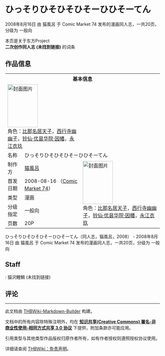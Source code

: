 # ひっそりひそひそひそーひひそーてん

<!-- source html: G:\repos\THBWiki-Markdown-Builder\THBWikiMarkdown\Temp\main\d\d0\ns0%3A%E3%81%B2%E3%81%A3%E3%81%9D%E3%82%8A%E3%81%B2%E3%81%9D%E3%81%B2%E3%81%9D%E3%81%B2%E3%81%9D%E3%83%BC%E3%81%B2%E3%81%B2%E3%81%9D%E3%83%BC%E3%81%A6%E3%82%93.html -->

2008年8月16日 由 猫風呂 于 Comic Market 74 发布的漫画同人志，一共20页，分级为 一般向

本页是关于东方Project  
 **二次创作同人志 (未找到链接)** 的词条

## 作品信息

<table><tbody><tr><th colspan="3">基本信息</th></tr><tr><td class="cover-artwork-mobile" colspan="2"><a href="./文件-ひっそりひそひそひそーひひそーてん封面.jpg.md" class="image" title="封面图片"><img alt="封面图片" src="https://upload.thwiki.cc/thumb/a/ae/%E3%81%B2%E3%81%A3%E3%81%9D%E3%82%8A%E3%81%B2%E3%81%9D%E3%81%B2%E3%81%9D%E3%81%B2%E3%81%9D%E3%83%BC%E3%81%B2%E3%81%B2%E3%81%9D%E3%83%BC%E3%81%A6%E3%82%93%E5%B0%81%E9%9D%A2.jpg/98px-%E3%81%B2%E3%81%A3%E3%81%9D%E3%82%8A%E3%81%B2%E3%81%9D%E3%81%B2%E3%81%9D%E3%81%B2%E3%81%9D%E3%83%BC%E3%81%B2%E3%81%B2%E3%81%9D%E3%83%BC%E3%81%A6%E3%82%93%E5%B0%81%E9%9D%A2.jpg" decoding="async" loading="lazy" width="98" height="140" srcset="https://upload.thwiki.cc/thumb/a/ae/%E3%81%B2%E3%81%A3%E3%81%9D%E3%82%8A%E3%81%B2%E3%81%9D%E3%81%B2%E3%81%9D%E3%81%B2%E3%81%9D%E3%83%BC%E3%81%B2%E3%81%B2%E3%81%9D%E3%83%BC%E3%81%A6%E3%82%93%E5%B0%81%E9%9D%A2.jpg/146px-%E3%81%B2%E3%81%A3%E3%81%9D%E3%82%8A%E3%81%B2%E3%81%9D%E3%81%B2%E3%81%9D%E3%81%B2%E3%81%9D%E3%83%BC%E3%81%B2%E3%81%B2%E3%81%9D%E3%83%BC%E3%81%A6%E3%82%93%E5%B0%81%E9%9D%A2.jpg 1.5x, https://upload.thwiki.cc/thumb/a/ae/%E3%81%B2%E3%81%A3%E3%81%9D%E3%82%8A%E3%81%B2%E3%81%9D%E3%81%B2%E3%81%9D%E3%81%B2%E3%81%9D%E3%83%BC%E3%81%B2%E3%81%B2%E3%81%9D%E3%83%BC%E3%81%A6%E3%82%93%E5%B0%81%E9%9D%A2.jpg/195px-%E3%81%B2%E3%81%A3%E3%81%9D%E3%82%8A%E3%81%B2%E3%81%9D%E3%81%B2%E3%81%9D%E3%81%B2%E3%81%9D%E3%83%BC%E3%81%B2%E3%81%B2%E3%81%9D%E3%83%BC%E3%81%A6%E3%82%93%E5%B0%81%E9%9D%A2.jpg 2x" data-file-width="268" data-file-height="384"></a><div class="cover-char">角色：<a href="./比那名居天子.md" title="比那名居天子">比那名居天子</a>，<a href="./西行寺幽幽子.md" title="西行寺幽幽子">西行寺幽幽子</a>，<a href="./铃仙·优昙华院·因幡.md" title="铃仙·优昙华院·因幡">铃仙·优昙华院·因幡</a>，<a href="./永江衣玖.md" title="永江衣玖">永江衣玖</a></div></td>
</tr><tr><td class="label">名称</td><td colspan="2"> ひっそりひそひそひそーひひそーてん </td></tr><tr><td class="label">制作方</td><td><a href="./猫風呂.md" title="猫風呂">猫風呂</a></td><td class="cover-artwork" rowspan="5" style="min-width:140px;"><a href="./文件-ひっそりひそひそひそーひひそーてん封面.jpg.md" class="image" title="封面图片"><img alt="封面图片" src="https://upload.thwiki.cc/thumb/a/ae/%E3%81%B2%E3%81%A3%E3%81%9D%E3%82%8A%E3%81%B2%E3%81%9D%E3%81%B2%E3%81%9D%E3%81%B2%E3%81%9D%E3%83%BC%E3%81%B2%E3%81%B2%E3%81%9D%E3%83%BC%E3%81%A6%E3%82%93%E5%B0%81%E9%9D%A2.jpg/98px-%E3%81%B2%E3%81%A3%E3%81%9D%E3%82%8A%E3%81%B2%E3%81%9D%E3%81%B2%E3%81%9D%E3%81%B2%E3%81%9D%E3%83%BC%E3%81%B2%E3%81%B2%E3%81%9D%E3%83%BC%E3%81%A6%E3%82%93%E5%B0%81%E9%9D%A2.jpg" decoding="async" loading="lazy" width="98" height="140" srcset="https://upload.thwiki.cc/thumb/a/ae/%E3%81%B2%E3%81%A3%E3%81%9D%E3%82%8A%E3%81%B2%E3%81%9D%E3%81%B2%E3%81%9D%E3%81%B2%E3%81%9D%E3%83%BC%E3%81%B2%E3%81%B2%E3%81%9D%E3%83%BC%E3%81%A6%E3%82%93%E5%B0%81%E9%9D%A2.jpg/146px-%E3%81%B2%E3%81%A3%E3%81%9D%E3%82%8A%E3%81%B2%E3%81%9D%E3%81%B2%E3%81%9D%E3%81%B2%E3%81%9D%E3%83%BC%E3%81%B2%E3%81%B2%E3%81%9D%E3%83%BC%E3%81%A6%E3%82%93%E5%B0%81%E9%9D%A2.jpg 1.5x, https://upload.thwiki.cc/thumb/a/ae/%E3%81%B2%E3%81%A3%E3%81%9D%E3%82%8A%E3%81%B2%E3%81%9D%E3%81%B2%E3%81%9D%E3%81%B2%E3%81%9D%E3%83%BC%E3%81%B2%E3%81%B2%E3%81%9D%E3%83%BC%E3%81%A6%E3%82%93%E5%B0%81%E9%9D%A2.jpg/195px-%E3%81%B2%E3%81%A3%E3%81%9D%E3%82%8A%E3%81%B2%E3%81%9D%E3%81%B2%E3%81%9D%E3%81%B2%E3%81%9D%E3%83%BC%E3%81%B2%E3%81%B2%E3%81%9D%E3%83%BC%E3%81%A6%E3%82%93%E5%B0%81%E9%9D%A2.jpg 2x" data-file-width="268" data-file-height="384"></a><div class="cover-char">角色：<a href="./比那名居天子.md" title="比那名居天子">比那名居天子</a>，<a href="./西行寺幽幽子.md" title="西行寺幽幽子">西行寺幽幽子</a>，<a href="./铃仙·优昙华院·因幡.md" title="铃仙·优昙华院·因幡">铃仙·优昙华院·因幡</a>，<a href="./永江衣玖.md" title="永江衣玖">永江衣玖</a></div></td>
</tr><tr><td class="label">首发日期</td><td>2008-08-16&#160;（<a href="/展会作品列表?e=Comic+Market%2374">Comic Market 74</a>）</td></tr><tr><td class="label">类型</td><td>漫画</td></tr><tr><td class="label">分级指定</td><td>一般向</td></tr><tr><td class="label">页数</td><td>20P</td></tr></tbody></table>

ひっそりひそひそひそーひひそーてん（同人志，猫風呂，2008） - 2008年8月16日 由 猫風呂 于 Comic Market 74 发布的漫画同人志，一共20页，分级为 一般向

## Staff
: 猫沢鯉鯛 (未找到链接)


## 评论




---

此文档由 [THBWiki-Markdown-Builder](https://github.com/Delsin-Yu/THBWiki-Markdown-Builder) 构建。

文档中的所有内容除特殊注明外，均在 [**知识共享(Creative Commons) 署名-非商业性使用-相同方式共享 3.0 协议**](https://creativecommons.org/licenses/by-sa/3.0/deed.zh-hans) 下提供，附加条款亦可能应用。

引用类型与其他类型作品版权归原作者所有，如有作者授权则遵照授权协议使用。

详细请查阅 [THBWiki：免责声明](https://thbwiki.cc/THBWiki:%E5%85%8D%E8%B4%A3%E5%A3%B0%E6%98%8E)。

